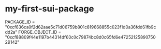 # my-first-sui-package

PACKAGE_ID = "0xcf636ca0f2d62aae5c71d06759b801c819668855c023f1d0a36fdd61fb9cdd2a"
FORGE_OBJECT_ID = "0xcf88809f44e1197b44314df60c0c79874bc8d0c65fd6e4725212589075029142"
